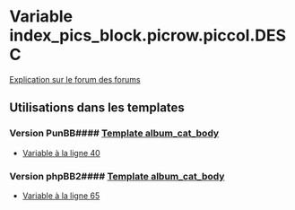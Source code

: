 # Variable index_pics_block.picrow.piccol.DESC
[Explication sur le forum des forums](http://forum.forumactif.com/t294113-listing-des-variables#index_pics_block.picrow.piccol.DESC)
## Utilisations dans les templates
### Version PunBB#### [Template album_cat_body](punbb/album_cat_body.md)
* [Variable à la ligne 40](../punbb/album_cat_body.tpl#L40)
### Version phpBB2#### [Template album_cat_body](subsilver/album_cat_body.md)
* [Variable à la ligne 65](../subsilver/album_cat_body.tpl#L65)